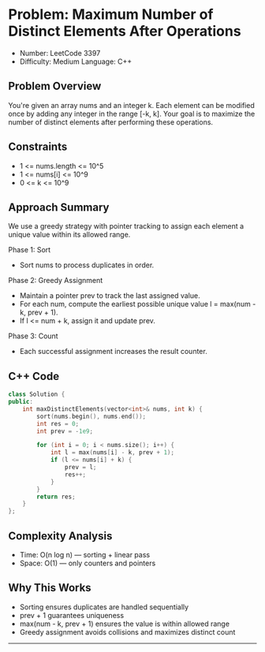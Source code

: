 # Problem: Maximum Number of Distinct Elements After Operations
- Number: LeetCode 3397
- Difficulty: Medium Language: C++

## Problem Overview
You're given an array nums and an integer k. 
Each element can be modified once by adding any integer in the range [-k, k].
Your goal is to maximize the number of distinct elements after performing these operations.

## Constraints
- 1 <= nums.length <= 10^5
- 1 <= nums[i] <= 10^9
- 0 <= k <= 10^9

## Approach Summary
We use a greedy strategy with pointer tracking to assign each element a unique value within its allowed range.

Phase 1: Sort
- Sort nums to process duplicates in order.

Phase 2: Greedy Assignment
- Maintain a pointer prev to track the last assigned value.
- For each num, compute the earliest possible unique value l = max(num - k, prev + 1).
- If l <= num + k, assign it and update prev.

Phase 3: Count
- Each successful assignment increases the result counter.

## C++ Code
```cpp
class Solution {
public:
    int maxDistinctElements(vector<int>& nums, int k) {
        sort(nums.begin(), nums.end());
        int res = 0;
        int prev = -1e9;

        for (int i = 0; i < nums.size(); i++) {
            int l = max(nums[i] - k, prev + 1);
            if (l <= nums[i] + k) {
                prev = l;
                res++;
            }
        }
        return res;
    }
};
```
## Complexity Analysis
- Time: O(n log n) — sorting + linear pass
- Space: O(1) — only counters and pointers

## Why This Works
- Sorting ensures duplicates are handled sequentially
- prev + 1 guarantees uniqueness
- max(num - k, prev + 1) ensures the value is within allowed range
- Greedy assignment avoids collisions and maximizes distinct count


---

